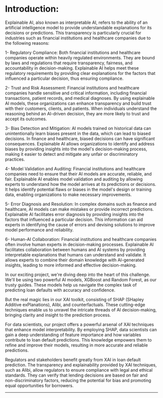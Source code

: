 # **Introduction:**
Explainable AI, also known as interpretable AI, refers to the ability of an artificial intelligence model to provide understandable explanations for its decisions or predictions. This transparency is particularly crucial for industries such as financial institutions and healthcare companies due to the following reasons:

1- Regulatory Compliance: Both financial institutions and healthcare companies operate within heavily regulated environments. They are bound by laws and regulations that require transparency, fairness, and accountability in decision-making. Explainable AI helps meet these regulatory requirements by providing clear explanations for the factors that influenced a particular decision, thus ensuring compliance.

2- Trust and Risk Assessment: Financial institutions and healthcare companies handle sensitive and critical information, including financial transactions, patient records, and medical diagnoses. By using explainable AI models, these organizations can enhance transparency and build trust with their customers, clients, and patients. When individuals understand the reasoning behind an AI-driven decision, they are more likely to trust and accept its outcomes.

3- Bias Detection and Mitigation: AI models trained on historical data can unintentionally learn biases present in the data, which can lead to biased decisions. In finance and healthcare, biased decisions can have significant consequences. Explainable AI allows organizations to identify and address biases by providing insights into the model's decision-making process, making it easier to detect and mitigate any unfair or discriminatory practices.

4- Model Validation and Auditing: Financial institutions and healthcare companies need to ensure that their AI models are accurate, reliable, and fair. Explainable AI enables model validation and auditing by allowing experts to understand how the model arrives at its predictions or decisions. It helps identify potential flaws or biases in the model's design or training data, enabling organizations to make necessary improvements.

5- Error Diagnosis and Resolution: In complex domains such as finance and healthcare, AI models can make mistakes or provide incorrect predictions. Explainable AI facilitates error diagnosis by providing insights into the factors that influenced a particular decision. This information can aid experts in identifying the cause of errors and devising solutions to improve model performance and reliability.

6- Human-AI Collaboration: Financial institutions and healthcare companies often involve human experts in decision-making processes. Explainable AI facilitates collaboration between humans and AI systems by providing interpretable explanations that humans can understand and validate. It allows experts to combine their domain knowledge with AI-generated insights, leading to more informed and effective decision-making.


In our exciting project, we're diving deep into the heart of this challenge. We'll be using two powerful AI models, XGBoost and Random Forest, as our trusty guides. These models help us navigate the complex task of predicting loan defaults with accuracy and confidence.

But the real magic lies in our XAI toolkit, consisting of SHAP (SHapley Additive exPlanations), Alibi, and counterfactuals. These cutting-edge techniques enable us to unravel the intricate threads of AI decision-making, bringing clarity and insight to the prediction process.

For data scientists, our project offers a powerful arsenal of XAI techniques that enhance model interpretability. By employing SHAP, data scientists can gain a deep understanding of feature importance and how variables contribute to loan default predictions. This knowledge empowers them to refine and improve their models, resulting in more accurate and reliable predictions.

Regulators and stakeholders benefit greatly from XAI in loan default prediction. The transparency and explainability provided by XAI techniques, such as Alibi, allow regulators to ensure compliance with legal and ethical standards. They can verify that lending decisions are based on fair and non-discriminatory factors, reducing the potential for bias and promoting equal opportunities for borrowers.


---


